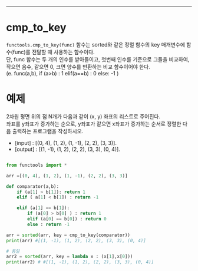 [참고 문헌 ]: https://wikidocs.net/109303
---

# cmp_to_key

`functools.cmp_to_key(func)` 함수는 sorted와 같은 정렬 함수의 key 매개변수에 함수(func)를 전달할 때 사용하는 함수이다.  
단, func 함수는 두 개의 인수를 받아들이고, 첫번째 인수를 기준으로 그들을 비교하여, 작으면 음수, 같으면 0, 크면 양수를 반환하는 비교 함수이어야 한다.  
(e. func(a,b), if (a>b) : 1 elif(a==b) : 0 else: -1 )

# 예제  
2차원 평면 위의 점 N개가 다음과 같이 (x, y) 좌표의 리스트로 주어진다.  
좌표를 y좌표가 증가하는 순으로, y좌표가 같으면 x좌표가 증가하는 순서로 정렬한 다음 출력하는 프로그램을 작성하시오.

- [input] : [(0, 4), (1, 2), (1, -1), (2, 2), (3, 3)]. 
- [output] : [(1, -1), (1, 2), (2, 2), (3, 3), (0, 4)]. 
```python

from functools import *

arr =[(0, 4), (1, 2), (1, -1), (2, 2), (3, 3)]

def comparator(a,b):
    if (a[1] > b[1]): return 1
    elif ( a[1] < b[1]) : return -1

    elif (a[1] == b[1]):
        if (a[0] > b[0] ) : return 1
        elif (a[0] == b[0]) : return 0
        else : return -1

arr = sorted(arr, key = cmp_to_key(comparator))
print(arr) #[(1, -1), (1, 2), (2, 2), (3, 3), (0, 4)]

# 동일
arr2 = sorted(arr, key = lambda x : (x[1],x[0]))
print(arr2) # #[(1, -1), (1, 2), (2, 2), (3, 3), (0, 4)]
```

